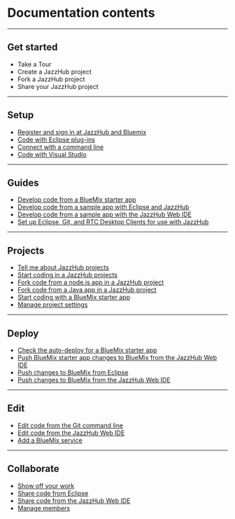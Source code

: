 # Documentation contents
***
## Get started 
* Take a Tour
* Create a JazzHub project
* Fork a JazzHub project
* Share your JazzHub project 
***
## Setup
* [Register and sign in at JazzHub and Bluemix](registerandsignin)
* [Code with Eclipse plug-ins](guidesetup/eclipseclient)
* [Connect with a command line](guidesetup/commandline)
* [Code with Visual Studio](guidesetup/visualstudio)
***
## Guides
* [Develop code from a BlueMix starter app](guides/guidebm)
* [Develop code from a sample app with Eclipse and JazzHub](guides/guidejheclipse)
* [Develop code from a sample app with the JazzHub Web IDE](guides/guidejhwebide)
* [Set up Eclipse, Git, and RTC Desktop Clients for use with JazzHub](guides/guidesetup)
***
## Projects
* [Tell me about JazzHub projects](projects)
* [Start coding in a JazzHub projects](createproject)
* [Fork code from a node.js app in a JazzHub project](guidejheclipse/forktwitterapp)
* [Fork code from a Java app in a JazzHub project](guidejhwebide/forksentimentapp)
* [Start coding with a BlueMix starter app](guidebm/starterapp)
* [Manage project settings](manageprojectsettings)
***
## Deploy
* [Check the auto-deploy for a BlueMix starter app](guidebm/checkjhauto)
* [Push BlueMix starter app changes to BlueMix from the JazzHub Web IDE](guidebm/pushchgfromjh)
* [Push changes to BlueMix from Eclipse](guidejheclipse/pushfromeclipse)
* [Push changes to BlueMix from the JazzHub Web IDE](guidejhwebide/pushsentimentapp)
***
## Edit
* [Edit code from the Git command line](guidebm/editgitcmdline)
* [Edit code from the JazzHub Web IDE](guidebm/editjheditor)
* [Add a BlueMix service](addbmservice)
***
## Collaborate
* [Show off your work](invite)
* [Share code from Eclipse](sharecodefromeclipse)
* [Share code from the JazzHub Web IDE](sharecodefromjh)
* [Manage members](Collaborate/managembrs)
 